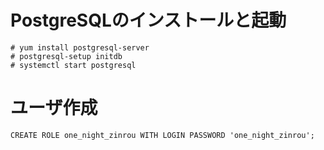 # PostgreSQLのインストールと起動
```
# yum install postgresql-server
# postgresql-setup initdb
# systemctl start postgresql
```

# ユーザ作成
```
CREATE ROLE one_night_zinrou WITH LOGIN PASSWORD 'one_night_zinrou';
```
